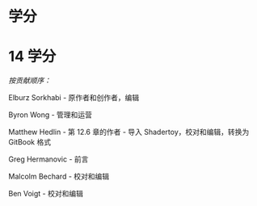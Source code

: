 # 学分

# 14 学分

*按贡献顺序：*

Elburz Sorkhabi - 原作者和创作者，编辑

Byron Wong - 管理和运营

Matthew Hedlin - 第 12.6 章的作者 - 导入 Shadertoy，校对和编辑，转换为 GitBook 格式

Greg Hermanovic - 前言

Malcolm Bechard - 校对和编辑

Ben Voigt - 校对和编辑
